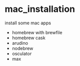 # mac_installation
install some mac apps

* homebrew with brewfile
* homebrew cask
* arudino
* nodebrew
* osculator
* max
